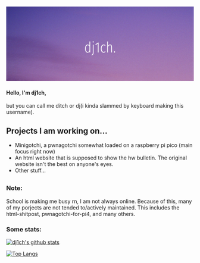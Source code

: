 <p align="center">
  <img width="600" height="200" src="https://github.com/dj1ch/dj1ch/blob/main/Add%20a%20subheading.png">
</p>

#### Hello, I'm dj1ch,
but you can call me ditch or dj(i kinda slammed by keyboard making this username).

## Projects I am working on...
- Minigotchi, a pwnagotchi somewhat loaded on a raspberry pi pico (main focus right now)
- An html website that is supposed to show the hw bulletin. The original website isn't the best on anyone's eyes.
- Other stuff...

##

### Note:
School is making me busy rn, I am not always online. Because of this, many of my porjects are not tended to/actively maintained. This includes the html-shitpost, pwnagotchi-for-pi4, and many others. 

###

### Some stats:
[![dj1ch's github stats](https://github-readme-stats.vercel.app/api?username=dj1ch&layout=compact&theme=dark)](https://github.com/yushi1007) 

[![Top Langs](https://github-readme-stats.vercel.app/api/top-langs/?username=dj1ch&theme=dark)](https://github.com/yushi1007)

<!---
dj1ch/dj1ch is a ✨ special ✨ repository because its `README.md` (this file) appears on your GitHub profile.
You can click the Preview link to take a look at your changes.
--->
